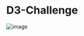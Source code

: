 # D3-Challenge
![image](https://user-images.githubusercontent.com/61367502/125181096-1b700600-e1c7-11eb-86f3-a3c7ca2e50a2.png)
